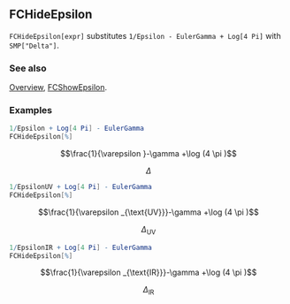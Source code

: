 ## FCHideEpsilon

`FCHideEpsilon[expr]` substitutes `1/Epsilon - EulerGamma + Log[4 Pi]` with `SMP["Delta"]`.

### See also

[Overview](Extra/FeynCalc.md), [FCShowEpsilon](FCShowEpsilon.md).

### Examples

```mathematica
1/Epsilon + Log[4 Pi] - EulerGamma
FCHideEpsilon[%]
```

$$\frac{1}{\varepsilon }-\gamma +\log (4 \pi )$$

$$\Delta$$

```mathematica
1/EpsilonUV + Log[4 Pi] - EulerGamma
FCHideEpsilon[%]
```

$$\frac{1}{\varepsilon _{\text{UV}}}-\gamma +\log (4 \pi )$$

$$\Delta _{\text{UV}}$$

```mathematica
1/EpsilonIR + Log[4 Pi] - EulerGamma
FCHideEpsilon[%]
```

$$\frac{1}{\varepsilon _{\text{IR}}}-\gamma +\log (4 \pi )$$

$$\Delta _{\text{IR}}$$
